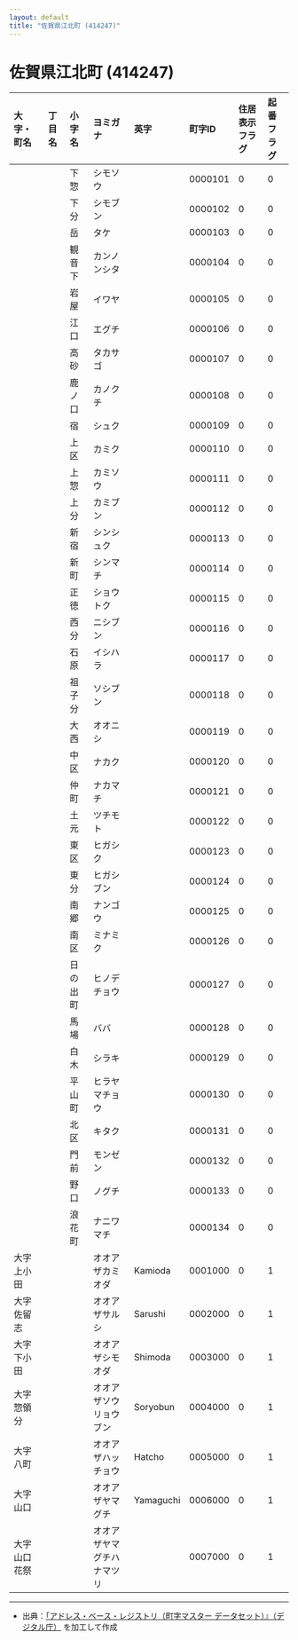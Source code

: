 ```yaml
---
layout: default
title: "佐賀県江北町 (414247)"
---
```


# 佐賀県江北町 (414247)

| 大字・町名 | 丁目名 | 小字名 | ヨミガナ | 英字 | 町字ID | 住居表示フラグ | 起番フラグ |
|:---|:---|:---|:---|:---|:---|:---|:---|
|  |  | 下惣 | シモソウ |  | 0000101 | 0 | 0 |
|  |  | 下分 | シモブン |  | 0000102 | 0 | 0 |
|  |  | 岳 | タケ |  | 0000103 | 0 | 0 |
|  |  | 観音下 | カンノンシタ |  | 0000104 | 0 | 0 |
|  |  | 岩屋 | イワヤ |  | 0000105 | 0 | 0 |
|  |  | 江口 | エグチ |  | 0000106 | 0 | 0 |
|  |  | 高砂 | タカサゴ |  | 0000107 | 0 | 0 |
|  |  | 鹿ノ口 | カノクチ |  | 0000108 | 0 | 0 |
|  |  | 宿 | シュク |  | 0000109 | 0 | 0 |
|  |  | 上区 | カミク |  | 0000110 | 0 | 0 |
|  |  | 上惣 | カミソウ |  | 0000111 | 0 | 0 |
|  |  | 上分 | カミブン |  | 0000112 | 0 | 0 |
|  |  | 新宿 | シンシュク |  | 0000113 | 0 | 0 |
|  |  | 新町 | シンマチ |  | 0000114 | 0 | 0 |
|  |  | 正徳 | ショウトク |  | 0000115 | 0 | 0 |
|  |  | 西分 | ニシブン |  | 0000116 | 0 | 0 |
|  |  | 石原 | イシハラ |  | 0000117 | 0 | 0 |
|  |  | 祖子分 | ソシブン |  | 0000118 | 0 | 0 |
|  |  | 大西 | オオニシ |  | 0000119 | 0 | 0 |
|  |  | 中区 | ナカク |  | 0000120 | 0 | 0 |
|  |  | 仲町 | ナカマチ |  | 0000121 | 0 | 0 |
|  |  | 土元 | ツチモト |  | 0000122 | 0 | 0 |
|  |  | 東区 | ヒガシク |  | 0000123 | 0 | 0 |
|  |  | 東分 | ヒガシブン |  | 0000124 | 0 | 0 |
|  |  | 南郷 | ナンゴウ |  | 0000125 | 0 | 0 |
|  |  | 南区 | ミナミク |  | 0000126 | 0 | 0 |
|  |  | 日の出町 | ヒノデチョウ |  | 0000127 | 0 | 0 |
|  |  | 馬場 | ババ |  | 0000128 | 0 | 0 |
|  |  | 白木 | シラキ |  | 0000129 | 0 | 0 |
|  |  | 平山町 | ヒラヤマチョウ |  | 0000130 | 0 | 0 |
|  |  | 北区 | キタク |  | 0000131 | 0 | 0 |
|  |  | 門前 | モンゼン |  | 0000132 | 0 | 0 |
|  |  | 野口 | ノグチ |  | 0000133 | 0 | 0 |
|  |  | 浪花町 | ナニワマチ |  | 0000134 | 0 | 0 |
| 大字上小田 |  |  | オオアザカミオダ | Kamioda | 0001000 | 0 | 1 |
| 大字佐留志 |  |  | オオアザサルシ | Sarushi | 0002000 | 0 | 1 |
| 大字下小田 |  |  | オオアザシモオダ | Shimoda | 0003000 | 0 | 1 |
| 大字惣領分 |  |  | オオアザソウリョウブン | Soryobun | 0004000 | 0 | 1 |
| 大字八町 |  |  | オオアザハッチョウ | Hatcho | 0005000 | 0 | 1 |
| 大字山口 |  |  | オオアザヤマグチ | Yamaguchi | 0006000 | 0 | 1 |
| 大字山口花祭 |  |  | オオアザヤマグチハナマツリ |  | 0007000 | 0 | 1 |

---

- 出典：[「アドレス・ベース・レジストリ（町字マスター データセット）』（デジタル庁）](https://www.digital.go.jp/policies/base_registry_address/) を加工して作成